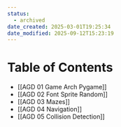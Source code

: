 ```yaml
---
status:
  - archived
date_created: 2025-03-01T19:25:34
date_modified: 2025-09-12T15:23:19
---
```


# Table of Contents

- [[AGD 01 Game Arch Pygame]]
- [[AGD 02 Font Sprite Random]]
- [[AGD 03 Mazes]]
- [[AGD 04 Navigation]]
- [[AGD 05 Collision Detection]]
